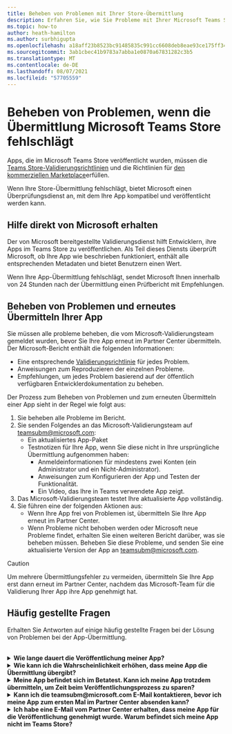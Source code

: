 ```yaml
---
title: Beheben von Problemen mit Ihrer Store-Übermittlung
description: Erfahren Sie, wie Sie Probleme mit Ihrer Microsoft Teams Store-Übermittlung behandeln und beheben.
ms.topic: how-to
author: heath-hamilton
ms.author: surbhigupta
ms.openlocfilehash: a18aff23b8523bc91485835c991cc6608deb8eae93ce175ff3403e699dc6c5e5
ms.sourcegitcommit: 3ab1cbec41b9783a7abba1e0870a67831282c3b5
ms.translationtype: MT
ms.contentlocale: de-DE
ms.lasthandoff: 08/07/2021
ms.locfileid: "57705559"
---
```

# <a name="resolve-issues-if-your-microsoft-teams-store-submission-fails"></a>Beheben von Problemen, wenn die Übermittlung Microsoft Teams Store fehlschlägt

Apps, die im Microsoft Teams Store veröffentlicht wurden, müssen die [Teams Store-Validierungsrichtlinien](~/concepts/deploy-and-publish/appsource/prepare/teams-store-validation-guidelines.md) und die Richtlinien für [den kommerziellen Marketplace](/legal/marketplace/certification-policies)erfüllen.

Wenn Ihre Store-Übermittlung fehlschlägt, bietet Microsoft einen Überprüfungsdienst an, mit dem Ihre App kompatibel und veröffentlicht werden kann.

## <a name="get-help-directly-from-microsoft"></a>Hilfe direkt von Microsoft erhalten

Der von Microsoft bereitgestellte Validierungsdienst hilft Entwicklern, ihre Apps im Teams Store zu veröffentlichen. Als Teil dieses Diensts überprüft Microsoft, ob Ihre App wie beschrieben funktioniert, enthält alle entsprechenden Metadaten und bietet Benutzern einen Wert.

Wenn Ihre App-Übermittlung fehlschlägt, sendet Microsoft Ihnen innerhalb von 24 Stunden nach der Übermittlung einen Prüfbericht mit Empfehlungen.

## <a name="resolve-issues-and-resubmit-your-app"></a>Beheben von Problemen und erneutes Übermitteln Ihrer App

Sie müssen alle probleme beheben, die vom Microsoft-Validierungsteam gemeldet wurden, bevor Sie Ihre App erneut im Partner Center übermitteln. Der Microsoft-Bericht enthält die folgenden Informationen:

* Eine entsprechende [Validierungsrichtlinie](~/concepts/deploy-and-publish/appsource/prepare/teams-store-validation-guidelines.md) für jedes Problem.
* Anweisungen zum Reproduzieren der einzelnen Probleme.
* Empfehlungen, um jedes Problem basierend auf der öffentlich verfügbaren Entwicklerdokumentation zu beheben.

Der Prozess zum Beheben von Problemen und zum erneuten Übermitteln einer App sieht in der Regel wie folgt aus:

1. Sie beheben alle Probleme im Bericht.
1. Sie senden Folgendes an das Microsoft-Validierungsteam auf <a href="mailto:teamsubm@microsoft.com">teamsubm@microsoft.com:</a>
   * Ein aktualisiertes App-Paket
   * Testnotizen für Ihre App, wenn Sie diese nicht in Ihre ursprüngliche Übermittlung aufgenommen haben:
      * Anmeldeinformationen für mindestens zwei Konten (ein Administrator und ein Nicht-Administrator).
      * Anweisungen zum Konfigurieren der App und Testen der Funktionalität.
      * Ein Video, das Ihre in Teams verwendete App zeigt.
1. Das Microsoft-Validierungsteam testet Ihre aktualisierte App vollständig.
1. Sie führen eine der folgenden Aktionen aus:
   * Wenn Ihre App frei von Problemen ist, übermitteln Sie Ihre App erneut im Partner Center.
   * Wenn Probleme nicht behoben werden oder Microsoft neue Probleme findet, erhalten Sie einen weiteren Bericht darüber, was sie beheben müssen. Beheben Sie diese Probleme, und senden Sie eine aktualisierte Version der App an <a href="mailto:teamsubm@microsoft.com">teamsubm@microsoft.com.</a>

> [!CAUTION]
> Um mehrere Übermittlungsfehler zu vermeiden, übermitteln Sie Ihre App erst dann erneut im Partner Center, nachdem das Microsoft-Team für die Validierung Ihrer App ihre App genehmigt hat.

## <a name="faq"></a>Häufig gestellte Fragen

Erhalten Sie Antworten auf einige häufig gestellte Fragen bei der Lösung von Problemen bei der App-Übermittlung.

<br>

<details>

<summary><b>Wie lange dauert die Veröffentlichung meiner App?</b></summary>

Wenn Ihre Store-Übermittlung keine Probleme hat, wird Ihre App innerhalb von 1-2 Werktagen veröffentlicht. Wenn Ihre App fehlschlägt, bietet Ihnen ein Microsoft-Team Empfehlungen, um die Probleme zu beheben. Nachdem Sie diese Korrekturen vorgenommen und eine aktualisierte App an dieses Team erneut gesendet haben, werden Sie in 24 Stunden benachrichtigt, wenn Ihre App veröffentlichen kann oder noch mehr Arbeit benötigt.

<br>

</details>

<details>

<summary><b>Wie kann ich die Wahrscheinlichkeit erhöhen, dass meine App die Übermittlung übergibt?</b></summary>

Folgendes kann zu einer erfolgreichen Übermittlung führen:

1. Entwickeln Sie Ihre App basierend auf den [Teams Entwurfsrichtlinien.](~/concepts/design/design-teams-app-overview.md)
1. Stellen Sie sicher, dass Ihre App den Teams Richtlinien für [die Store-Validierung](~/concepts/deploy-and-publish/appsource/prepare/teams-store-validation-guidelines.md) und den Zertifizierungsrichtlinien für [den kommerziellen Microsoft-Marketplace](/legal/marketplace/certification-policies)entspricht.
1. Testen Sie Ihr App-Paket mit dem [Microsoft Teams App-Überprüfungstool.](https://dev.teams.microsoft.com/appvalidation.html)
1. [Bereiten Sie ihre Teams Store-Übermittlung vor.](~/concepts/deploy-and-publish/appsource/prepare/submission-checklist.md)

<br>

</details>

<details>

<summary><b>Meine App befindet sich im Betatest. Kann ich meine App trotzdem übermitteln, um Zeit beim Veröffentlichungsprozess zu sparen?</b></summary>

Nein. Microsoft überprüft nur produktionsbereite Apps.

<br>

</details>

<details>

<summary><b>Kann ich die teamsubm@microsoft.com E-Mail kontaktieren, bevor ich meine App zum ersten Mal im Partner Center absenden kann?</b></summary>

Nein. Microsoft beginnt erst mit der Überprüfung Ihrer App, wenn Sie Ihre App zum ersten Mal im Partner Center übermitteln.

<br>

</details>

<details>

<summary><b>Ich habe eine E-Mail vom Partner Center erhalten, dass meine App für die Veröffentlichung genehmigt wurde. Warum befindet sich meine App nicht im Teams Store?</b></summary>

Sobald Ihre App genehmigt wurde, dauert die Veröffentlichung in der Regel 1-2 Werktage, je nach den Funktionen der App.Wenn Ihre App nach zwei Werktagen nicht veröffentlicht wurde, wenden Sie sich an <a href="mailto:teamsubm@microsoft.com">teamsubm@microsoft.com</a>.

<br>

</details>
